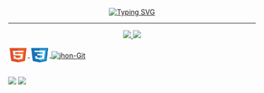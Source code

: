    
<div align="center">
  
[![Typing SVG](https://readme-typing-svg.herokuapp.com?font=Press+Start+2P&color=%2323799F&duration=4216&center=falso&vCenter=falso&multiline=true&lines=welcome+to+my+profile;Hi%2C+I%E2%80%99m+jhonatas)](https://git.io/typing-svg)
</div>
<hr>
<div align="center">
  <a href="https://github.com/jhonatasv">
  <img height="180em" src="https://github-readme-stats.vercel.app/api?username=jhonatasv&show_icons=true&theme=nord&include_all_commits=true&count_private=true"/>
  <img height="180em" src="https://github-readme-stats.vercel.app/api/top-langs/?username=jhonatasv&layout=compact&langs_count=7&theme=nord"/>
</div>

  
  <div style="display: inline_block"><br>
  <img align="center" alt="jhon-HTML" height="30" width="40" src="https://raw.githubusercontent.com/devicons/devicon/master/icons/html5/html5-original.svg">
  <img align="center" alt="jhon-CSS" height="30" width="40" src="https://raw.githubusercontent.com/devicons/devicon/master/icons/css3/css3-original.svg">
  <img align="center" alt="jhon-Git" height="30" width="40" src="https://cdn.jsdelivr.net/gh/devicons/devicon/icons/git/git-original.svg" />
</div>
  
  ##
  
  <div> 
  <a href="https://www.linkedin.com/in/jhonatas-vieira-079835225/" target="_blank"><img src="https://img.shields.io/badge/-LinkedIn-%230077B5?style=for-the-badge&logo=linkedin&logoColor=white" target="_blank"></a> 
  <a href="https://twitter.com/Jhonatasv_" target="_blank"><img src="https://img.shields.io/badge/Twitter-1DA1F2?style=for-the-badge&logo=twitter&logoColor=white" target="_blank"></a>
    
 
</div>
